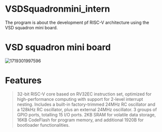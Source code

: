 # VSDSquadronmini_intern
The program is about the development pf RISC-V architecture using the VSD squadron mini board.
# VSD squadron mini board
![1719301997596](https://github.com/Nithishv26-git/vsdsquadronmini/assets/173581404/e3845873-2e6f-47ff-82f7-6331eb2ef3b6)
# Features 
>32-bit RISC-V core based on RV32EC instruction set, optimized for high-performance computing with support for 2-level interrupt nesting.
>Includes a built-in factory-trimmed 24MHz RC oscillator and a 128kHz RC oscillator, plus an external 24MHz oscillator.
>3 groups of GPIO ports, totalling 15 I/O ports.
>2KB SRAM for volatile data storage, 16KB CodeFlash for program memory, and additional 1920B for bootloader functionalities.
